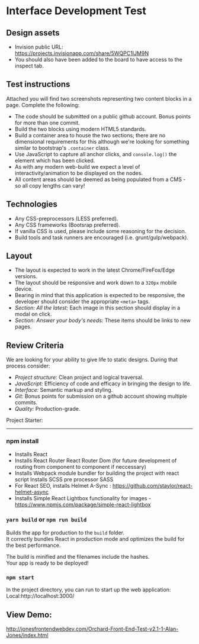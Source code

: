 # Interface Development Test

## Design assets
* Invision public URL: https://projects.invisionapp.com/share/5WQPC1IJM9N
* You should also have been added to the board to have access to the inspect tab.

## Test instructions
Attached you will find two screenshots representing two content blocks in a page. Complete the following:
* The code should be submitted on a public github account. Bonus points for more than one commit.
* Build the two blocks using modern HTML5 standards.
* Build a container area to house the two sections; there are no dimensional requirements for this although we're looking for something similar to bootstrap's `.container` class.
* Use JavaScript to capture all anchor clicks, and `console.log()` the element which has been clicked.
* As with any modern web-build we expect a level of interactivity/animation to be displayed on the nodes.
* All content areas should be deemed as being populated from a CMS - so all copy lengths can vary!

## Technologies
* Any CSS-preprocessors (LESS preferred).
* Any CSS frameworks (Bootsrap preferred).
* If vanilla CSS is used, please include some reasoning for the decision.
* Build tools and task runners are encouraged (i.e. grunt/gulp/webpack).

## Layout
* The layout is expected to work in the latest Chrome/FireFox/Edge versions.
* The layout should be responsive and work down to a `320px` mobile device.
* Bearing in mind that this application is expected to be responsive, the developer should consider the appropriate `<meta>` tags.
* *Section: All the latest:* Each image in this section should display in a modal on click.
* *Section: Answer your body's needs:* These items should be links to new pages.

## Review Criteria
We are looking for your ability to give life to static designs. During that process consider:
* *Project structure:* Clean project and logical traversal.
* *JavaScript:* Efficiency of code and efficacy in bringing the design to life.
* *Interface:* Semantic markup and styling.
* *Git:* Bonus points for submission on a github account showing multiple commits.
* *Quality:* Production-grade.

Project Starter:
************************************************************************************

### npm install
- Installs React 
- Installs React Router React Router Dom (for future development of routing from component to component if neccessary)
- Installs Webpack module bundler for building the project with react script Installs SCSS pre processor SASS
- For React SEO, installs Helmet A-Sync : https://github.com/staylor/react-helmet-async
- Installs Simple React Lightbox functionality for images - https://www.npmjs.com/package/simple-react-lightbox

### `yarn build` or `npm run build`
Builds the app for production to the `build` folder.<br />
It correctly bundles React in production mode and optimizes the build for the best performance.

The build is minified and the filenames include the hashes.<br />
Your app is ready to be deployed!

### `npm start`
In the project directory, you can run to start up the web application:
Local:http://localhost:3000/

## View Demo: 
http://jonesfrontendwebdev.com/Orchard-Front-End-Test-v2.1-1-Alan-Jones/index.html